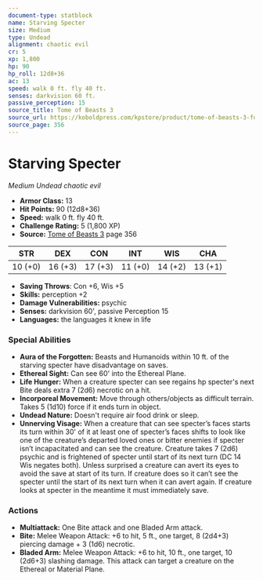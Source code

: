 ```yaml
---
document-type: statblock
name: Starving Specter
size: Medium
type: Undead
alignment: chaotic evil
cr: 5
xp: 1,800
hp: 90
hp_roll: 12d8+36
ac: 13
speed: walk 0 ft. fly 40 ft.
senses: darkvision 60 ft. 
passive_perception: 15
source_title: Tome of Beasts 3
source_url: https://koboldpress.com/kpstore/product/tome-of-beasts-3-for-5th-edition/
source_page: 356
---
```


# Starving Specter

*Medium* *Undead* *chaotic evil*

- **Armor Class:** 13
- **Hit Points:** 90 (12d8+36)
- **Speed:** walk 0 ft. fly 40 ft.
- **Challenge Rating:** 5 (1,800 XP)
- **Source:** [Tome of Beasts 3](https://koboldpress.com/kpstore/product/tome-of-beasts-3-for-5th-edition/) page 356

| STR | DEX | CON | INT | WIS | CHA |
| --- | --- | --- | --- | --- | --- |
| 10 (+0) | 16 (+3) | 17 (+3) | 11 (+0) | 14 (+2) | 13 (+1) |

- **Saving Throws**: Con +6, Wis +5
- **Skills:** perception +2
- **Damage Vulnerabilities:** psychic
- **Senses:** darkvision 60', passive Perception 15
- **Languages:** the languages it knew in life

### Special Abilities

- **Aura of the Forgotten:** Beasts and Humanoids within 10 ft. of the starving specter have disadvantage on saves.
- **Ethereal Sight:** Can see 60' into the Ethereal Plane.
- **Life Hunger:** When a creature specter can see regains hp specter's next Bite deals extra 7 (2d6) necrotic on a hit.
- **Incorporeal Movement:** Move through others/objects as difficult terrain. Takes 5 (1d10) force if it ends turn in object.
- **Undead Nature:** Doesn't require air food drink or sleep.
- **Unnerving Visage:** When a creature that can see specter’s faces starts its turn within 30' of it at least one of specter’s faces shifts to look like one of the creature’s departed loved ones or bitter enemies if specter isn’t incapacitated and can see the creature. Creature takes 7 (2d6) psychic and is frightened of specter until start of its next turn (DC 14 Wis negates both). Unless surprised a creature can avert its eyes to avoid the save at start of its turn. If creature does so it can’t see the specter until the start of its next turn when it can avert again. If creature looks at specter in the meantime it must immediately save.

### Actions

- **Multiattack:** One Bite attack and one Bladed Arm attack.
- **Bite:** Melee Weapon Attack: +6 to hit, 5 ft., one target, 8 (2d4+3) piercing damage + 3 (1d6) necrotic.
- **Bladed Arm:** Melee Weapon Attack: +6 to hit, 10 ft., one target, 10 (2d6+3) slashing damage. This attack can target a creature on the Ethereal or Material Plane.
